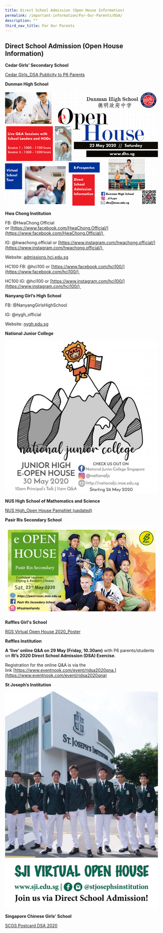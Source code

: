 ```yaml
---
title: Direct School Admission (Open House Information)
permalink: /important-information/For-Our-Parents/DSA/
description: ""
third_nav_title: For Our Parents
---
```

## Direct School Admission (Open House Information)

**Cedar Girls’ Secondary School**

[Cedar Girls\_DSA Publicity to P6 Parents](https://www.mahabodhi.moe.edu.sg/wp-content/uploads/2020/05/Cedar-Girls_DSA-Publicity-to-P6-Parents11-May.pdf)

**Dunman High School**

![](/images/DHS-e-Open-House-Poster-2020.jpeg)

**Hwa Chong Institution**

FB: @HwaChong.Official or [https://www.facebook.com/HwaChong.Official/](https://www.facebook.com/HwaChong.Official/) 

IG: @hwachong.official or [https://www.instagram.com/hwachong.official/](https://www.instagram.com/hwachong.official/) 

Website: [admissions.hci.edu.sg](http://admissions.hci.edu.sg/) 

HC100 FB: @hci100 or [https://www.facebook.com/hci100/](https://www.facebook.com/hci100/) 

HC100 IG: @hci100 or [https://www.instagram.com/hci100/](https://www.instagram.com/hci100/) 

**Nanyang Girl’s High School**

FB: @NanyangGirlsHighSchool 

IG: @nygh\_official

Website: [nygh.edu.sg](http://nygh.edu.sg/) 

**National Junior College**

![](/images/NJC_Instagram-poster.jpeg)

**NUS High School of Mathematics and Science**

[NUS High\_Open House Pamphlet (updated)](https://www.mahabodhi.moe.edu.sg/wp-content/uploads/2020/05/NUS-High_Open-House-Pamphlet-updated.pdf)

**Pasir Ris Secondary School**

![](/images/Pasir-Ris-Secondary-School.png)

**Raffles Girl's School**

[RGS Virtual Open House 2020\_Poster](/files/RGS-Virtual-Open-House-2020_Poster.pdf)

**Raffles Institution**

**A ‘live’ online Q&A on 29 May (Friday, 10.30am)** with P6 parents/students on **RI’s 2020 Direct School Admission (DSA) Exercise**.

Registration for the online Q&A is via the link [https://www.eventnook.com/event/ridsa2020qna.](https://www.eventnook.com/event/ridsa2020qna)

**St Joseph’s Institution**

![](/images/SJI-768x1087.jpeg)

**Singapore Chinese Girls’ School**

[SCGS Postcard DSA 2020](/files/SCGS-Postcard-DSA-2020-1.pdf)





